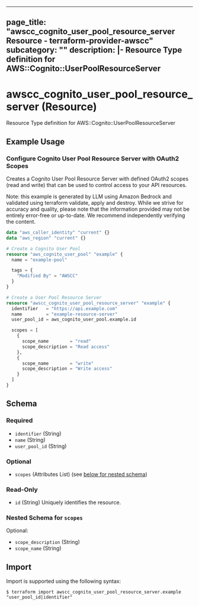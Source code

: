 
---
page_title: "awscc_cognito_user_pool_resource_server Resource - terraform-provider-awscc"
subcategory: ""
description: |-
  Resource Type definition for AWS::Cognito::UserPoolResourceServer
---

# awscc_cognito_user_pool_resource_server (Resource)

Resource Type definition for AWS::Cognito::UserPoolResourceServer

## Example Usage

### Configure Cognito User Pool Resource Server with OAuth2 Scopes

Creates a Cognito User Pool Resource Server with defined OAuth2 scopes (read and write) that can be used to control access to your API resources.
                                
Note: this example is generated by LLM using Amazon Bedrock and validated using terraform validate, apply and destroy. While we strive for accuracy and quality, please note that the information provided may not be entirely error-free or up-to-date. We recommend independently verifying the content.

```terraform
data "aws_caller_identity" "current" {}
data "aws_region" "current" {}

# Create a Cognito User Pool
resource "aws_cognito_user_pool" "example" {
  name = "example-pool"

  tags = {
    "Modified By" = "AWSCC"
  }
}

# Create a User Pool Resource Server
resource "awscc_cognito_user_pool_resource_server" "example" {
  identifier   = "https://api.example.com"
  name         = "example-resource-server"
  user_pool_id = aws_cognito_user_pool.example.id

  scopes = [
    {
      scope_name        = "read"
      scope_description = "Read access"
    },
    {
      scope_name        = "write"
      scope_description = "Write access"
    }
  ]
}
```

<!-- schema generated by tfplugindocs -->
## Schema

### Required

- `identifier` (String)
- `name` (String)
- `user_pool_id` (String)

### Optional

- `scopes` (Attributes List) (see [below for nested schema](#nestedatt--scopes))

### Read-Only

- `id` (String) Uniquely identifies the resource.

<a id="nestedatt--scopes"></a>
### Nested Schema for `scopes`

Optional:

- `scope_description` (String)
- `scope_name` (String)

## Import

Import is supported using the following syntax:

```shell
$ terraform import awscc_cognito_user_pool_resource_server.example "user_pool_id|identifier"
```
